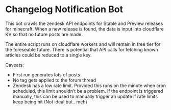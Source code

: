 # Changelog Notification Bot

This bot crawls the zendesk API endpoints for Stable and Preview releases
for minecraft. When a new release is found, the data is input into
cloudflare KV so that no future posts are made.

The entire script runs on cloudflare workers and will remain in free tier
for the foreseable future. There is potential that API calls for fetching known
articles could be reduced to a single key.

Caveats:

- First run generates lots of posts
- No tag gets applied to the forum thread
- Zendesk has a low rate limit. Provided this runs on the minute when cron scheduled,
  this limit shouldn't be a problem. If the endpoint is triggered manually, this can be
  used to manually trigger an update if rate limits keep being hit (Not ideal but.. meh)
